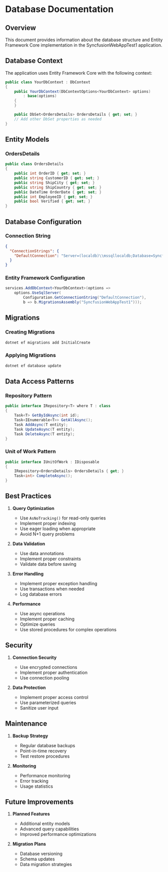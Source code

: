 # Database Documentation

## Overview
This document provides information about the database structure and Entity Framework Core implementation in the SyncfusionWebAppTest1 application.

## Database Context
The application uses Entity Framework Core with the following context:

```csharp
public class YourDbContext : DbContext
{
    public YourDbContext(DbContextOptions<YourDbContext> options)
        : base(options)
    {
    }

    public DbSet<OrdersDetails> OrdersDetails { get; set; }
    // Add other DbSet properties as needed
}
```

## Entity Models

### OrdersDetails
```csharp
public class OrdersDetails
{
    public int OrderID { get; set; }
    public string CustomerID { get; set; }
    public string ShipCity { get; set; }
    public string ShipCountry { get; set; }
    public DateTime OrderDate { get; set; }
    public int EmployeeID { get; set; }
    public bool Verified { get; set; }
}
```

## Database Configuration

### Connection String
```json
{
  "ConnectionStrings": {
    "DefaultConnection": "Server=(localdb)\\mssqllocaldb;Database=SyncfusionWebAppTest1;Trusted_Connection=True;MultipleActiveResultSets=true"
  }
}
```

### Entity Framework Configuration
```csharp
services.AddDbContext<YourDbContext>(options =>
    options.UseSqlServer(
        Configuration.GetConnectionString("DefaultConnection"),
        b => b.MigrationsAssembly("SyncfusionWebAppTest1")));
```

## Migrations

### Creating Migrations
```bash
dotnet ef migrations add InitialCreate
```

### Applying Migrations
```bash
dotnet ef database update
```

## Data Access Patterns

### Repository Pattern
```csharp
public interface IRepository<T> where T : class
{
    Task<T> GetByIdAsync(int id);
    Task<IEnumerable<T>> GetAllAsync();
    Task AddAsync(T entity);
    Task UpdateAsync(T entity);
    Task DeleteAsync(T entity);
}
```

### Unit of Work Pattern
```csharp
public interface IUnitOfWork : IDisposable
{
    IRepository<OrdersDetails> OrdersDetails { get; }
    Task<int> CompleteAsync();
}
```

## Best Practices

1. **Query Optimization**
   - Use `AsNoTracking()` for read-only queries
   - Implement proper indexing
   - Use eager loading when appropriate
   - Avoid N+1 query problems

2. **Data Validation**
   - Use data annotations
   - Implement proper constraints
   - Validate data before saving

3. **Error Handling**
   - Implement proper exception handling
   - Use transactions when needed
   - Log database errors

4. **Performance**
   - Use async operations
   - Implement proper caching
   - Optimize queries
   - Use stored procedures for complex operations

## Security

1. **Connection Security**
   - Use encrypted connections
   - Implement proper authentication
   - Use connection pooling

2. **Data Protection**
   - Implement proper access control
   - Use parameterized queries
   - Sanitize user input

## Maintenance

1. **Backup Strategy**
   - Regular database backups
   - Point-in-time recovery
   - Test restore procedures

2. **Monitoring**
   - Performance monitoring
   - Error tracking
   - Usage statistics

## Future Improvements

1. **Planned Features**
   - Additional entity models
   - Advanced query capabilities
   - Improved performance optimizations

2. **Migration Plans**
   - Database versioning
   - Schema updates
   - Data migration strategies 